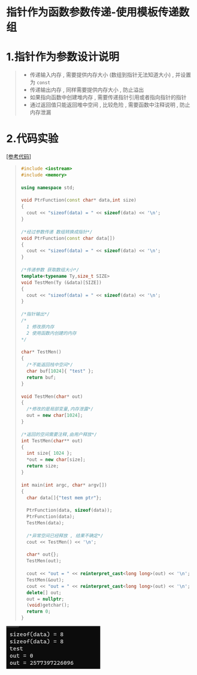 # 指针作为函数参数传递-使用模板传递数组

# 1.指针作为参数设计说明

>- 传递输入内存 , 需要提供内存大小 (数组到指针无法知道大小) , 并设置为 `const`
>- 传递输出内存 , 同样需要提供内存大小 , 防止溢出
>- 如果指向函数中创建堆内存 , 需要传递指针引用或者指向指针的指针
>- 通过返回值只能返回堆中空间 , 比较危险 , 需要函数中注释说明 , 防止内存泄漏

# 2.代码实验

[[参考代码]](/code/109function_arg_ptr)

>```c++
>#include <iostream>
>#include <memory>
>
>using namespace std;
>
>void PtrFunction(const char* data,int size)
>{
>	cout << "sizeof(data) = " << sizeof(data) << '\n';
>}
>
>/*经过参数传递 数组转换成指针*/
>void PtrFunction(const char data[])
>{
>	cout << "sizeof(data) = " << sizeof(data) << '\n';
>}
>
>/*传递参数 获取数组大小*/
>template<typename Ty,size_t SIZE>
>void TestMen(Ty (&data)[SIZE])
>{
>	cout << "sizeof(data) = " << sizeof(data) << '\n';
>}
>
>/*指针输出*/
>/*
>	1 修改原内存
>	2 使用函数内创建的内存
>*/
>
>char* TestMen()
>{
>	/*不能返回栈中空间*/
>	char buf[1024]{ "test" };
>	return buf;
>}
>
>void TestMen(char* out)
>{
>	/*修改的是局部变量,内存泄露*/
>	out = new char[1024];
>}
>
>/*返回的空间需要注释,由用户释放*/
>int TestMen(char** out)
>{
>	int size{ 1024 };
>	*out = new char[size];
>	return size;
>}
>
>int main(int argc, char* argv[])
>{
>	char data[]{"test mem ptr"};
>
>	PtrFunction(data, sizeof(data));
>	PtrFunction(data);
>	TestMen(data);
>	
>	/*异常空间已经释放 , 结果不确定*/
>	cout << TestMen() << '\n';
>
>	char* out{};
>	TestMen(out);
>
>	cout << "out = " << reinterpret_cast<long long>(out) << '\n';
>	TestMen(&out);
>	cout << "out = " << reinterpret_cast<long long>(out) << '\n';
>	delete[] out;
>	out = nullptr;
>	(void)getchar();
>	return 0;
>}
>
>```

<img src="./assets/image-20230927162414654.png" alt="image-20230927162414654" /> 

